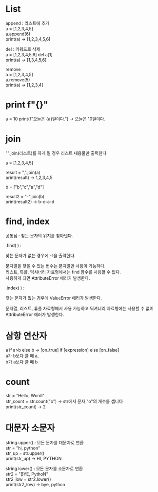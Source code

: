 # List
append : 리스트에 추가  
a = [1,2,3,4,5]  
a.append(6)  
print(a) -> [1,2,3,4,5,6]

del : 키워드로 삭제  
a = [1,2,3,4,5,6]
del a[1]  
print(a) -> [1,3,4,5,6]

remove  
a = [1,2,3,4,5]  
a.remove(5)  
print(a) -> [1,2,3,4]

# print f"{}"
a = 10
print(f"오늘은 {a}일이다.") -> 오늘은 10일이다.

# join
"".join(리스트)를 하게 될 경우 리스트 내용물만 출력한다  

a = [1,2,3,4,5]  

result = ",".join(a)  
print(result) -> 1,2,3,4,5

b = ["b","c","a","d"]  

result2 = "-".join(b)  
print(result2) -> b-c-a-d

# find, index
공통점 : 찾는 문자의 위치를 찾아낸다.

.find( ) :

찾는 문자가 없는 경우에 -1을 출력한다.

문자열을 찾을 수 있는 변수는 문자열만 사용이 가능하다.  
리스트, 튜플, 딕셔너리 자료형에서는 find 함수를 사용할 수 없다.   
사용하게 되면 AttributeError 에러가 발생한다.

.index( ) : 

찾는 문자가 없는 경우에 ValueError 에러가 발생한다.

문자열, 리스트, 튜플 자료형에서 사용 가능하고 딕셔너리 자료형에는 사용할 수 없어 AttributeError 에러가 발생한다.

# 삼항 연산자
a if a>b else b -> [on_true] if [expression] else [on_false]  
a가 b보다 클 때 a,  
b가 a보다 클 때 b

# count
str = "Hello, Wordl"  
str_count = str.count("o") -> str에서 문자 "o"의 개수를 셉니다  
print(str_count) -> 2

# 대문자 소문자

string.upper() : 모든 문자를 대문자로 변환  
str = "hi, python"  
str_up = str.upper()  
print(str_up) -> HI, PYTHON

string.lower() : 모든 문자를 소문자로 변환  
str2 = "BYE, PythoN"  
str2_low = str2.lower()  
print(str2_low) -> bye, python